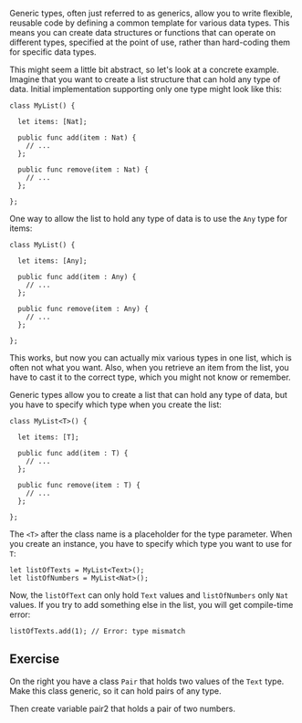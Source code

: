 Generic types, often just referred to as generics, allow you to write flexible, reusable code by defining a common template for various data types. This means you can create data structures or functions that can operate on different types, specified at the point of use, rather than hard-coding them for specific data types.

This might seem a little bit abstract, so let's look at a concrete example. Imagine that you want to create a list structure that can hold any type of data. Initial implementation supporting only one type might look like this:

```motoko
class MyList() {

  let items: [Nat];

  public func add(item : Nat) {
    // ...
  };

  public func remove(item : Nat) {
    // ...
  };

};
```

One way to allow the list to hold any type of data is to use the `Any` type for items:

```motoko
class MyList() {

  let items: [Any];

  public func add(item : Any) {
    // ...
  };

  public func remove(item : Any) {
    // ...
  };

};
```

This works, but now you can actually mix various types in one list, which is often not what you want. Also, when you retrieve an item from the list, you have to cast it to the correct type, which you might not know or remember.

Generic types allow you to create a list that can hold any type of data, but you have to specify which type when you create the list:

```motoko
class MyList<T>() {

  let items: [T];

  public func add(item : T) {
    // ...
  };

  public func remove(item : T) {
    // ...
  };

};
```

The `<T>` after the class name is a placeholder for the type parameter. When you create an instance, you have to specify which type you want to use for `T`:

```motoko
let listOfTexts = MyList<Text>();
let listOfNumbers = MyList<Nat>();
```

Now, the `listOfText` can only hold `Text` values and `listOfNumbers` only `Nat` values. If you try to add something else in the list, you will get compile-time error:

```motoko
listOfTexts.add(1); // Error: type mismatch
```

## Exercise

On the right you have a class `Pair` that holds two values of the `Text` type. Make this class generic, so it can hold pairs of any type.

Then create variable pair2 that holds a pair of two numbers.
